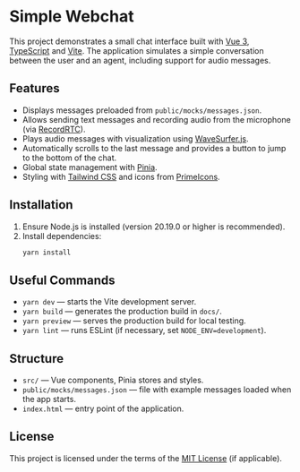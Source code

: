 # Simple Webchat

This project demonstrates a small chat interface built with [Vue 3](https://vuejs.org/), [TypeScript](https://www.typescriptlang.org/) and [Vite](https://vitejs.dev/). The application simulates a simple conversation between the user and an agent, including support for audio messages.

## Features

- Displays messages preloaded from `public/mocks/messages.json`.
- Allows sending text messages and recording audio from the microphone (via [RecordRTC](https://github.com/muaz-khan/RecordRTC)).
- Plays audio messages with visualization using [WaveSurfer.js](https://wavesurfer-js.org/).
- Automatically scrolls to the last message and provides a button to jump to the bottom of the chat.
- Global state management with [Pinia](https://pinia.vuejs.org/).
- Styling with [Tailwind CSS](https://tailwindcss.com/) and icons from [PrimeIcons](https://primefaces.org/primeicons/).

## Installation

1. Ensure Node.js is installed (version 20.19.0 or higher is recommended).
2. Install dependencies:
   ```bash
   yarn install
   ```

## Useful Commands

- `yarn dev` — starts the Vite development server.
- `yarn build` — generates the production build in `docs/`.
- `yarn preview` — serves the production build for local testing.
- `yarn lint` — runs ESLint (if necessary, set `NODE_ENV=development`).

## Structure

- `src/` — Vue components, Pinia stores and styles.
- `public/mocks/messages.json` — file with example messages loaded when the app starts.
- `index.html` — entry point of the application.

## License

This project is licensed under the terms of the [MIT License](LICENSE) (if applicable).
